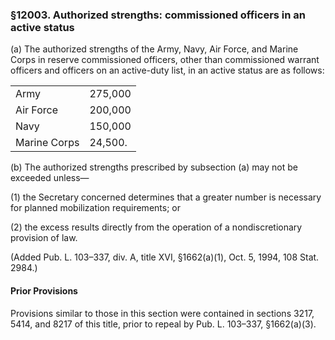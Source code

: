 ### §12003. Authorized strengths: commissioned officers in an active status ###

(a) The authorized strengths of the Army, Navy, Air Force, and Marine Corps in reserve commissioned officers, other than commissioned warrant officers and officers on an active-duty list, in an active status are as follows:

|            |       |
|------------|-------|
|    Army    |275,000|
| Air Force  |200,000|
|    Navy    |150,000|
|Marine Corps|24,500.|

(b) The authorized strengths prescribed by subsection (a) may not be exceeded unless—

(1) the Secretary concerned determines that a greater number is necessary for planned mobilization requirements; or

(2) the excess results directly from the operation of a nondiscretionary provision of law.

(Added Pub. L. 103–337, div. A, title XVI, §1662(a)(1), Oct. 5, 1994, 108 Stat. 2984.)

#### Prior Provisions ####

Provisions similar to those in this section were contained in sections 3217, 5414, and 8217 of this title, prior to repeal by Pub. L. 103–337, §1662(a)(3).